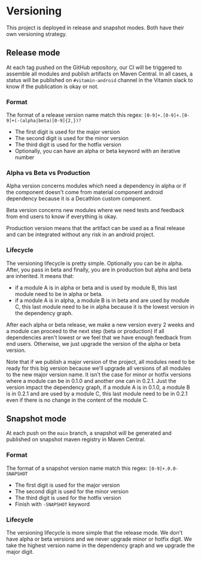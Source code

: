 # Versioning

This project is deployed in release and snapshot modes. Both have their own versioning strategy.

## Release mode

At each tag pushed on the GitHub repository, our CI will be triggered to assemble all modules and
publish artifacts on Maven Central. In all cases, a status will be published on `#vitamin-android`
channel in the Vitamin slack to know if the publication is okay or not.

### Format

The format of a release version name match this regex: `[0-9]+.[0-9]+.[0-9]+(-(alpha|beta)[0-9]{2,})?`

* The first digit is used for the major version
* The second digit is used for the minor version
* The third digit is used for the hotfix version
* Optionally, you can have an alpha or beta keyword with an iterative number

### Alpha vs Beta vs Production

Alpha version concerns modules which need a dependency in alpha or if the component doesn't come
from material component android dependency because it is a Decathlon custom component.

Beta version concerns new modules where we need tests and feedback from end users to know if
everything is okay.

Production version means that the artifact can be used as a final release and can be integrated
without any risk in an android project.

### Lifecycle

The versioning lifecycle is pretty simple. Optionally you can be in alpha. After, you pass in
beta and finally, you are in production but alpha and beta are inherited. It means that:

* if a module A is in alpha or beta and is used by module B, this last module need to be in alpha or
  beta.
* if a module A is in alpha, a module B is in beta and are used by module C, this last module need
  to be in alpha because it is the lowest version in the dependency graph.

After each alpha or beta release, we make a new version every 2 weeks and a module can proceed to
the next step (beta or production) if all dependencies aren't lowest or we feel that we have enough
feedback from end users. Otherwise, we just upgrade the version of the alpha or beta version.

Note that if we publish a major version of the project, all modules need to be ready for this big
version because we'll upgrade all versions of all modules to the new major version name. It isn't
the case for minor or hotfix versions where a module can be in 0.1.0 and another one can in 0.2.1.
Just the version impact the dependency graph, if a module A is in 0.1.0, a module B is in 0.2.1 and
are used by a module C, this last module need to be in 0.2.1 even if there is no change in the
content of the module C.

## Snapshot mode

At each push on the `main` branch, a snapshot will be generated and published on snapshot maven
registry in Maven Central.

### Format

The format of a snapshot version name match this regex: `[0-9]+.0.0-SNAPSHOT`

* The first digit is used for the major version
* The second digit is used for the minor version
* The third digit is used for the hotfix version
* Finish with `-SNAPSHOT` keyword

### Lifecycle

The versioning lifecycle is more simple that the release mode. We don't have alpha or beta
versions and we never upgrade minor or hotfix digit. We take the highest version name in the
dependency graph and we upgrade the major digit.

